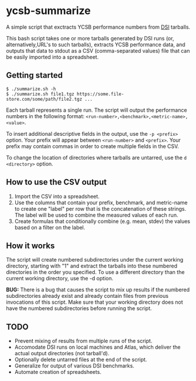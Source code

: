# ycsb-summarize
A simple script that exctracts YCSB performance numbers from
[DSI](https://github.com/10gen/dsi) tarballs.

This bash script takes one or more tarballs generated by DSI runs (or,
alternatively,URL's to such tarballs), extracts YCSB
performance data, and outputs that data to stdout as a CSV (comma-separated
values) file that can be easily imported into a spreadsheet.

## Getting started

    $ ./summarize.sh -h
    $ ./summarize.sh file1.tgz https://some.file-store.com/some/path/file2.tgz ...

Each tarball represents a single run.
The script will output the performance numbers in the following format:
`<run-number>,<benchmark>,<metric-name>,<value>`.

To insert additional descriptive fields in the output, use the `-p <prefix>`
option. Your prefix will appear between `<run-number>` and `<prefix>`.
Your prefix may contain commas in order to create multiple fields in
the CSV.

To change the location of directories where tarballs are untarred, use the
`d <directory>` option.

## How to use the CSV output

1. Import the CSV into a spreadsheet.
2. Use the columns that contain your prefix, benchmark, and metric-name to
   create one "label" per row that is the concatenation of these strings.
   The label will be used to combine the measured values of each run.
3. Create formulas that conditionally combine (e.g. mean, stdev) the values
   based on a filter on the label.

## How it works

The script will create numbered subdirectories under the current
working directory, starting with "1" and extract the tarballs into
these numbered directories in the order you specified. To use a different
directory than the current working directory, use the -d option.

**BUG:** There is a bug that causes the script to mix up results if the
numbered subdirectories already exist and already contain files from
previous invocations of this script. Make sure that your working directory
does not have the numbered subdirectories before running the script.

## TODO
* Prevent mixing of results from multiple runs of the script.
* Accomodate DSI runs on local machines and Atlas, which deliver the
actual output directories (not tarball'd).
* Optionally delete untarred files at the end of the script.
* Generalize for output of various DSI benchmarks.
* Automate creation of spreadsheets.
